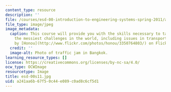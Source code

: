 ```yaml
---
content_type: resource
description: ''
file: /courses/esd-00-introduction-to-engineering-systems-spring-2011/a241aa6b67f50c44e089c0ad8c6cf5d1_esd-00s11.jpg
file_type: image/jpeg
image_metadata:
  caption: This course will provide you with the skills necessary to tackle some of
    the messiest challenges in the world, including issues in transportation. (Image
    by [Honou](http://www.flickr.com/photos/honou/3350764803/) on Flickr.)
  credit: ''
  image-alt: Photo of traffic jam in Bangkok.
learning_resource_types: []
license: https://creativecommons.org/licenses/by-nc-sa/4.0/
ocw_type: OCWImage
resourcetype: Image
title: esd-00s11.jpg
uid: a241aa6b-67f5-0c44-e089-c0ad8c6cf5d1
---
```

